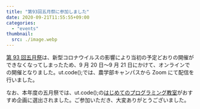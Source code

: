```yaml
---
title: "第93回五月祭に参加しました"
date: 2020-09-21T11:55:55+09:00
categories:
  - "events"
thumbnail:
  src: ./image.webp
---
```


[第 93 回五月祭](https://gogatsusai.jp/93/visitor/)は、新型コロナウイルスの影響により当初の予定どおりの開催ができなくなってしまったため、9 月 20 日〜9 月 21 日にかけて、オンラインでの開催となりました。ut.code();では、農学部キャンパスから Zoom にて配信を行いました。

なお、本年度の五月祭では、ut.code();の[はじめてのプログラミング教室](https://gogatsusai.jp/93/visitor/kikaku/396)がおすすめ企画に選出されました。ご参加いただき、大変ありがとうございました。
